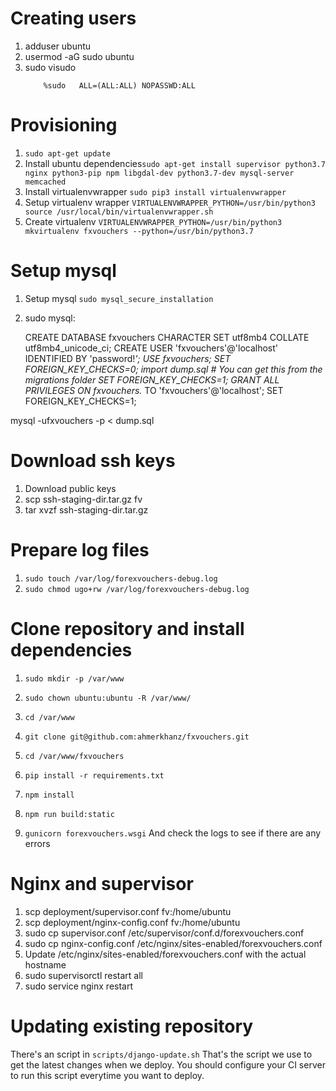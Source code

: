 # Creating users
1. adduser ubuntu
2. usermod -aG sudo ubuntu
3. sudo visudo
    ```
        %sudo   ALL=(ALL:ALL) NOPASSWD:ALL

    ```

# Provisioning


1. `sudo apt-get update`
3. Install ubuntu dependencies`sudo apt-get install supervisor python3.7 nginx python3-pip npm libgdal-dev python3.7-dev mysql-server memcached` 
4. Install virtualenvwrapper `sudo pip3 install virtualenvwrapper`
5. Setup virtualenv wrapper `VIRTUALENVWRAPPER_PYTHON=/usr/bin/python3 source /usr/local/bin/virtualenvwrapper.sh`
6. Create virtualenv `VIRTUALENVWRAPPER_PYTHON=/usr/bin/python3 mkvirtualenv fxvouchers --python=/usr/bin/python3.7`

# Setup mysql
1. Setup mysql `sudo mysql_secure_installation`

2. sudo mysql:


    CREATE DATABASE fxvouchers CHARACTER SET utf8mb4 COLLATE utf8mb4_unicode_ci;
    CREATE USER 'fxvouchers'@'localhost' IDENTIFIED BY 'password!*';
    USE fxvouchers;
    SET FOREIGN_KEY_CHECKS=0;
     import dump.sql # You can get this from the migrations folder
     SET FOREIGN_KEY_CHECKS=1;
    GRANT ALL PRIVILEGES ON fxvouchers.* TO 'fxvouchers'@'localhost';
    SET FOREIGN_KEY_CHECKS=1;
    
mysql -ufxvouchers -p < dump.sql
    
# Download ssh keys
1. Download public keys
2. scp ssh-staging-dir.tar.gz fv
3. tar xvzf ssh-staging-dir.tar.gz

# Prepare log files
1. `sudo touch /var/log/forexvouchers-debug.log`
2. `sudo chmod ugo+rw /var/log/forexvouchers-debug.log`

# Clone repository and install dependencies
1. `sudo mkdir -p /var/www`
2. `sudo chown ubuntu:ubuntu -R /var/www/`
3. `cd /var/www`
4. `git clone git@github.com:ahmerkhanz/fxvouchers.git`

5. `cd /var/www/fxvouchers`
6. `pip install -r requirements.txt`
7. `npm install`
8. `npm run build:static`
9. `gunicorn forexvouchers.wsgi`  And check the logs to see if there are any errors


# Nginx and supervisor
1. scp deployment/supervisor.conf fv:/home/ubuntu
2. scp deployment/nginx-config.conf fv:/home/ubuntu
3. sudo cp supervisor.conf /etc/supervisor/conf.d/forexvouchers.conf
4. sudo cp nginx-config.conf /etc/nginx/sites-enabled/forexvouchers.conf
5. Update /etc/nginx/sites-enabled/forexvouchers.conf with the actual hostname
5. sudo supervisorctl restart all
6. sudo service nginx restart

# Updating existing repository

There's an script in `scripts/django-update.sh` 
That's the script we use to get the latest changes when we deploy. 
You should configure your CI server to run this script everytime you want to deploy.
